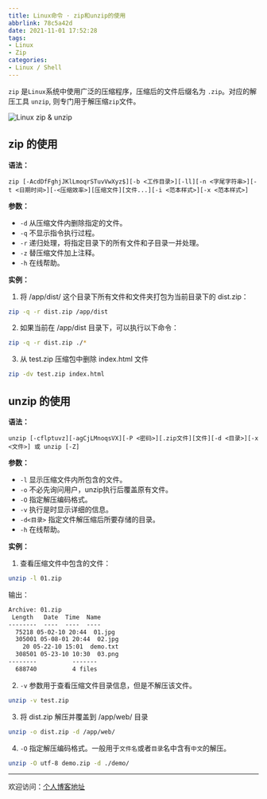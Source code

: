 ```yaml
---
title: Linux命令 · zip和unzip的使用
abbrlink: 78c5a42d
date: 2021-11-01 17:52:28
tags:
- Linux
- Zip
categories:
- Linux / Shell
---
```


`zip` 是`Linux`系统中使用广泛的压缩程序，压缩后的文件后缀名为 `.zip`。对应的解压工具 `unzip`, 则专门用于解压缩`zip`文件。

![Linux zip & unzip](https://tiven.cn/static/img/gleise-old-railroad-tracks-seemed-train-preview-bkeX3YA2FXeBwTXtX-A-W.jpg)

<!-- more -->

## zip 的使用

**语法：**

    zip [-AcdDfFghjJKlLmoqrSTuvVwXyz$][-b <工作目录>][-ll][-n <字尾字符串>][-t <日期时间>][-<压缩效率>][压缩文件][文件...][-i <范本样式>][-x <范本样式>]

**参数：**

* `-d` 从压缩文件内删除指定的文件。
* `-q` 不显示指令执行过程。
* `-r` 递归处理，将指定目录下的所有文件和子目录一并处理。
* `-z` 替压缩文件加上注释。
* `-h` 在线帮助。

**实例：**

1. 将 /app/dist/ 这个目录下所有文件和文件夹打包为当前目录下的 dist.zip：

```sh
zip -q -r dist.zip /app/dist
```

2. 如果当前在 /app/dist 目录下，可以执行以下命令：

```sh
zip -q -r dist.zip ./*
```

3. 从 test.zip 压缩包中删除 index.html 文件

```sh
zip -dv test.zip index.html
```

## unzip 的使用

**语法：**

    unzip [-cflptuvz][-agCjLMnoqsVX][-P <密码>][.zip文件][文件][-d <目录>][-x <文件>] 或 unzip [-Z]

**参数：**

* `-l` 显示压缩文件内所包含的文件。
* `-o` 不必先询问用户，unzip执行后覆盖原有文件。
* `-O` 指定解压编码格式。
* `-v` 执行是时显示详细的信息。
* `-d<目录>` 指定文件解压缩后所要存储的目录。
* `-h` 在线帮助。

**实例：**

1. 查看压缩文件中包含的文件：

```sh
unzip -l 01.zip 
```

输出：
```txt
Archive: 01.zip
 Length   Date  Time  Name
--------  ----  ----  ----
  75218 05-02-10 20:44  01.jpg
  305001 05-08-01 20:44  02.jpg
    20 05-22-10 15:01  demo.txt
  308501 05-23-10 10:30  03.png
--------          -------
  688740          4 files
```

2. `-v` 参数用于查看压缩文件目录信息，但是不解压该文件。

```sh
unzip -v test.zip 
```

3. 将 dist.zip 解压并覆盖到 /app/web/ 目录

```sh
unzip -o dist.zip -d /app/web/
```

4. `-O` 指定解压编码格式。一般用于`文件名`或者`目录`名中含有`中文`的解压。

```sh
unzip -O utf-8 demo.zip -d ./demo/
```

---

欢迎访问：[个人博客地址](https://tiven.cn/p/78c5a42d/ "天問博客")
